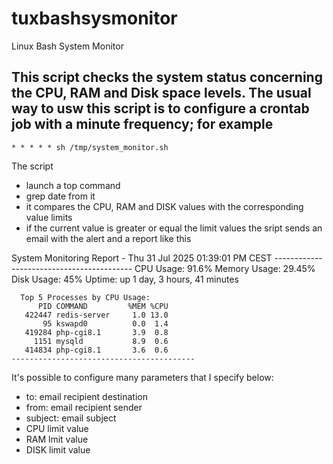 # tuxbashsysmonitor
Linux Bash System Monitor

This script checks the system status concerning the CPU, RAM and Disk space levels.
The usual way to usw this script is to configure a crontab job with a minute frequency; for example
------------------------------------------
    * * * * * sh /tmp/system_monitor.sh

The script
- launch a top command
- grep date from it
- it compares the CPU, RAM and DISK values with the corresponding value limits
- if the current value is greater or equal the limit values the sript sends an email with the alert and a report like this

System Monitoring Report - Thu 31 Jul 2025 01:39:01 PM CEST
    ------------------------------------------
      CPU Usage: 91.6%
      Memory Usage: 29.45%
      Disk Usage: 45%
      Uptime: up 1 day, 3 hours, 41 minutes
      
      Top 5 Processes by CPU Usage:
          PID COMMAND         %MEM %CPU
       422447 redis-server     1.0 13.0
           95 kswapd0          0.0  1.4
       419284 php-cgi8.1       3.9  0.8
         1151 mysqld           8.9  0.6
       414834 php-cgi8.1       3.6  0.6
    -----------------------------------------

  
It's possible to configure many parameters that I specify below:
- to: email recipient destination
- from: email recipient sender
- subject: email subject
- CPU limit value
- RAM lmit value
- DISK limit value
